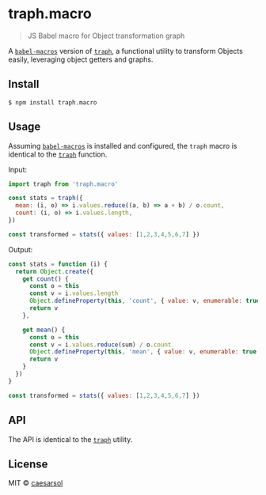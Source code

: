 # traph.macro

> JS Babel macro for Object transformation graph

A [`babel-macros`](https://github.com/kentcdodds/babel-macros) version of
[`traph`](https://github.com/caesarsol/traph/),
a functional utility to transform Objects easily,
leveraging object getters and graphs.

## Install

```
$ npm install traph.macro
```

## Usage

Assuming [`babel-macros`](https://github.com/kentcdodds/babel-macros)
is installed and configured,
the `traph` macro is identical to the [`traph`](https://github.com/caesarsol/traph/) function.

Input:

```js
import traph from 'traph.macro'

const stats = traph({
  mean: (i, o) => i.values.reduce((a, b) => a + b) / o.count,
  count: (i, o) => i.values.length,
})

const transformed = stats({ values: [1,2,3,4,5,6,7] })
```

Output:

```js
const stats = function (i) {
  return Object.create({
    get count() {
      const o = this
      const v = i.values.length
      Object.defineProperty(this, 'count', { value: v, enumerable: true })
      return v
    },

    get mean() {
      const o = this
      const v = i.values.reduce(sum) / o.count
      Object.defineProperty(this, 'mean', { value: v, enumerable: true })
      return v
    }
  })
}

const transformed = stats({ values: [1,2,3,4,5,6,7] })
```

## API

The API is identical to the [`traph`](https://github.com/caesarsol/traph/) utility.

## License

MIT © [caesarsol](http://caesarsol.xyz)

